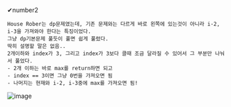 
✔number2

    House Rober는 dp문제였는데, 기존 문제와는 다르게 바로 왼쪽에 있는것이 아니라 i-2, i-3을 가져와야 한다는 특징이었다.
    그냥 dp기본문제 풀듯이 풀면 쉽게 풀렸다.
    딱히 설명할 말은 없음..
    2개이하와 index가 3, 그리고 index가 3보다 클때 조금 달라질 수 있어서 그 부분만 나눠서 풀었다.
    - 2개 이하는 바로 max를 return하면 되고
    - index == 3이면 그냥 0번을 가져오면 됨
    - 나머지는 현재와 i-2, i-3중에 max를 가져오면 됨!
   
 ![image](https://user-images.githubusercontent.com/74306759/219309550-e86ba013-3a42-422a-9b2b-9a4e9a84a99b.png)
